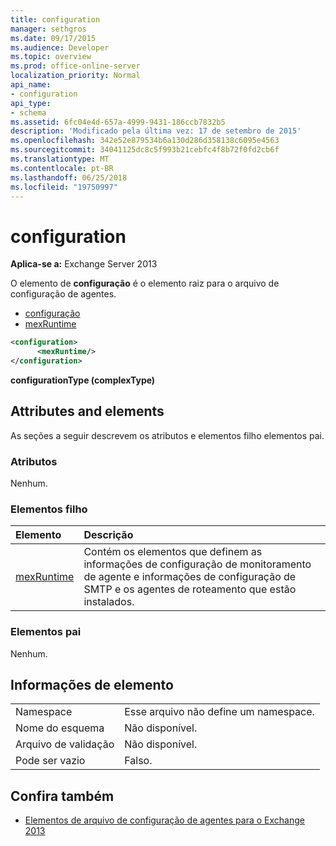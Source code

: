 ```yaml
---
title: configuration
manager: sethgros
ms.date: 09/17/2015
ms.audience: Developer
ms.topic: overview
ms.prod: office-online-server
localization_priority: Normal
api_name:
- configuration
api_type:
- schema
ms.assetid: 6fc04e4d-657a-4999-9431-186ccb7832b5
description: 'Modificado pela última vez: 17 de setembro de 2015'
ms.openlocfilehash: 342e52e879534b6a130d286d358138c6095e4563
ms.sourcegitcommit: 34041125dc8c5f993b21cebfc4f8b72f0fd2cb6f
ms.translationtype: MT
ms.contentlocale: pt-BR
ms.lasthandoff: 06/25/2018
ms.locfileid: "19750997"
---
```

# <a name="configuration"></a>configuration
  
**Aplica-se a:** Exchange Server 2013
  
O elemento de **configuração** é o elemento raiz para o arquivo de configuração de agentes. 
  
- [configuração](configuration.md) 
- [mexRuntime](mexruntime.md)
  
```XML
<configuration>
      <mexRuntime/>
</configuration>
```

**configurationType (complexType)**

## <a name="attributes-and-elements"></a>Attributes and elements

As seções a seguir descrevem os atributos e elementos filho elementos pai.
  
### <a name="attributes"></a>Atributos

Nenhum.
  
### <a name="child-elements"></a>Elementos filho

|**Elemento**|**Descrição**|
|:-----|:-----|
|[mexRuntime](mexruntime.md) <br/> |Contém os elementos que definem as informações de configuração de monitoramento de agente e informações de configuração de SMTP e os agentes de roteamento que estão instalados.  <br/> |
   
### <a name="parent-elements"></a>Elementos pai

Nenhum.
  
## <a name="element-information"></a>Informações de elemento

|||
|:-----|:-----|
|Namespace  <br/> |Esse arquivo não define um namespace.  <br/> |
|Nome do esquema  <br/> |Não disponível.  <br/> |
|Arquivo de validação  <br/> |Não disponível.  <br/> |
|Pode ser vazio  <br/> |Falso.  <br/> |
   
## <a name="see-also"></a>Confira também

- [Elementos de arquivo de configuração de agentes para o Exchange 2013](agents-configuration-file-elements-for-exchange-2013.md)

